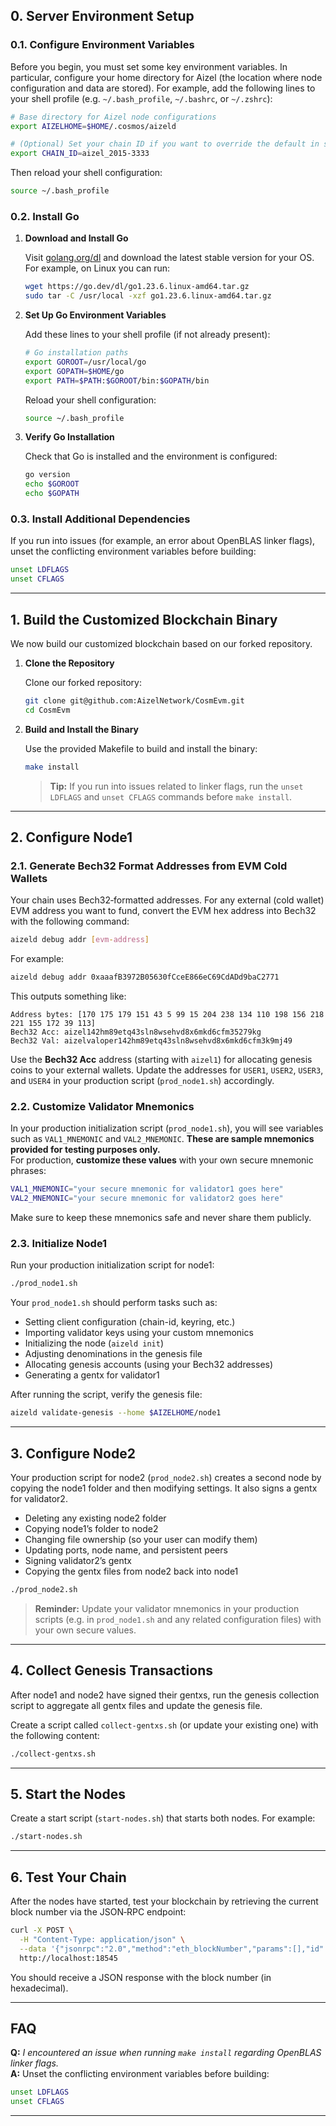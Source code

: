 ## 0. Server Environment Setup

### 0.1. Configure Environment Variables

Before you begin, you must set some key environment variables. In particular, configure your home directory for Aizel (the location where node configuration and data are stored). For example, add the following lines to your shell profile (e.g. `~/.bash_profile`, `~/.bashrc`, or `~/.zshrc`):

```bash
# Base directory for Aizel node configurations
export AIZELHOME=$HOME/.cosmos/aizeld

# (Optional) Set your chain ID if you want to override the default in scripts:
export CHAIN_ID=aizel_2015-3333
```

Then reload your shell configuration:

```bash
source ~/.bash_profile
```

### 0.2. Install Go

1. **Download and Install Go**

   Visit [golang.org/dl](https://golang.org/dl/) and download the latest stable version for your OS. For example, on Linux you can run:

   ```bash
   wget https://go.dev/dl/go1.23.6.linux-amd64.tar.gz
   sudo tar -C /usr/local -xzf go1.23.6.linux-amd64.tar.gz
   ```

2. **Set Up Go Environment Variables**

   Add these lines to your shell profile (if not already present):

   ```bash
   # Go installation paths
   export GOROOT=/usr/local/go
   export GOPATH=$HOME/go
   export PATH=$PATH:$GOROOT/bin:$GOPATH/bin
   ```

   Reload your shell configuration:

   ```bash
   source ~/.bash_profile
   ```

3. **Verify Go Installation**

   Check that Go is installed and the environment is configured:

   ```bash
   go version
   echo $GOROOT
   echo $GOPATH
   ```

### 0.3. Install Additional Dependencies

If you run into issues (for example, an error about OpenBLAS linker flags), unset the conflicting environment variables before building:

```bash
unset LDFLAGS
unset CFLAGS
```

---

## 1. Build the Customized Blockchain Binary

We now build our customized blockchain based on our forked repository.

1. **Clone the Repository**

   Clone our forked repository:

   ```bash
   git clone git@github.com:AizelNetwork/CosmEvm.git
   cd CosmEvm
   ```

2. **Build and Install the Binary**

   Use the provided Makefile to build and install the binary:

   ```bash
   make install
   ```

   > **Tip:** If you run into issues related to linker flags, run the `unset LDFLAGS` and `unset CFLAGS` commands before `make install`.

---

## 2. Configure Node1

### 2.1. Generate Bech32 Format Addresses from EVM Cold Wallets

Your chain uses Bech32‑formatted addresses. For any external (cold wallet) EVM address you want to fund, convert the EVM hex address into Bech32 with the following command:

```bash
aizeld debug addr [evm-address]
```

For example:

```bash
aizeld debug addr 0xaaafB3972B05630fCceE866eC69CdADd9baC2771
```

This outputs something like:

```
Address bytes: [170 175 179 151 43 5 99 15 204 238 134 110 198 156 218 221 155 172 39 113]
Bech32 Acc: aizel142hm89etq43sln8wsehvd8x6mkd6cfm35279kg
Bech32 Val: aizelvaloper142hm89etq43sln8wsehvd8x6mkd6cfm3k9mj49
```

Use the **Bech32 Acc** address (starting with `aizel1`) for allocating genesis coins to your external wallets. Update the addresses for `USER1`, `USER2`, `USER3`, and `USER4` in your production script (`prod_node1.sh`) accordingly.

### 2.2. Customize Validator Mnemonics

In your production initialization script (`prod_node1.sh`), you will see variables such as `VAL1_MNEMONIC` and `VAL2_MNEMONIC`. **These are sample mnemonics provided for testing purposes only.**  
For production, **customize these values** with your own secure mnemonic phrases:

```bash
VAL1_MNEMONIC="your secure mnemonic for validator1 goes here"
VAL2_MNEMONIC="your secure mnemonic for validator2 goes here"
```

Make sure to keep these mnemonics safe and never share them publicly.

### 2.3. Initialize Node1

Run your production initialization script for node1:

```bash
./prod_node1.sh
```

Your `prod_node1.sh` should perform tasks such as:
- Setting client configuration (chain-id, keyring, etc.)
- Importing validator keys using your custom mnemonics
- Initializing the node (`aizeld init`)
- Adjusting denominations in the genesis file
- Allocating genesis accounts (using your Bech32 addresses)
- Generating a gentx for validator1

After running the script, verify the genesis file:

```bash
aizeld validate-genesis --home $AIZELHOME/node1
```

---

## 3. Configure Node2

Your production script for node2 (`prod_node2.sh`) creates a second node by copying the node1 folder and then modifying settings. It also signs a gentx for validator2.

- Deleting any existing node2 folder  
- Copying node1’s folder to node2  
- Changing file ownership (so your user can modify them)  
- Updating ports, node name, and persistent peers  
- Signing validator2’s gentx  
- Copying the gentx files from node2 back into node1  

```bash
./prod_node2.sh
```

> **Reminder:** Update your validator mnemonics in your production scripts (e.g. in `prod_node1.sh` and any related configuration files) with your own secure values.

---

## 4. Collect Genesis Transactions

After node1 and node2 have signed their gentxs, run the genesis collection script to aggregate all gentx files and update the genesis file.

Create a script called `collect-gentxs.sh` (or update your existing one) with the following content:

```bash
./collect-gentxs.sh
```

---

## 5. Start the Nodes

Create a start script (`start-nodes.sh`) that starts both nodes. For example:

```bash
./start-nodes.sh
```

---

## 6. Test Your Chain

After the nodes have started, test your blockchain by retrieving the current block number via the JSON‑RPC endpoint:

```bash
curl -X POST \
  -H "Content-Type: application/json" \
  --data '{"jsonrpc":"2.0","method":"eth_blockNumber","params":[],"id":1}' \
  http://localhost:18545
```

You should receive a JSON response with the block number (in hexadecimal).

---

## FAQ

**Q:** *I encountered an issue when running `make install` regarding OpenBLAS linker flags.*  
**A:** Unset the conflicting environment variables before building:

```bash
unset LDFLAGS
unset CFLAGS
```
---
